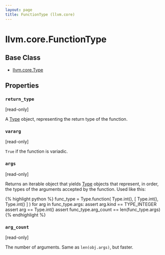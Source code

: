 ```yaml
---
layout: page
title: FunctionType (llvm.core)
---
```


# llvm.core.FunctionType

## Base Class

- [llvm.core.Type](llvm.core.Type.html)

## Properties

### `return_type`


\[read-only\]

A [Type][llvm.core.Type] object, representing the return type of the function.

### `vararg`


\[read-only\]

`True` if the function is variadic.

### `args`


\[read-only\]

Returns an iterable object that yields [Type][llvm.core.Type] objects that
represent, in order, the types of the arguments accepted by the
function. Used like this:

{% highlight python %}
func_type = Type.function( Type.int(), [ Type.int(), Type.int() ] )
for arg in func_type.args:
    assert arg.kind == TYPE_INTEGER
    assert arg == Type.int()
assert func_type.arg_count == len(func_type.args)
{% endhighlight %}


### `arg_count`


\[read-only\]

The number of arguments. Same as `len(obj.args)`, but faster.

[llvm.core.Type]: llvm.core.Type.html
